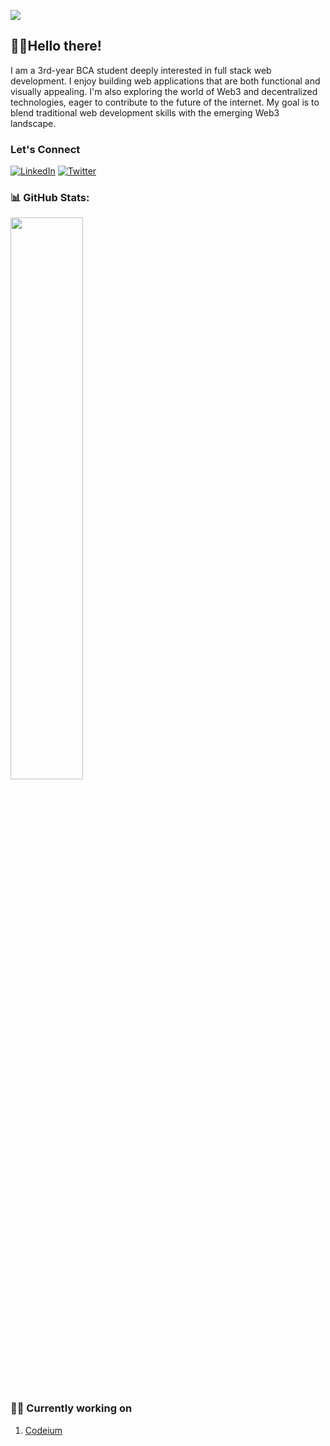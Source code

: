 [![](https://visitcount.itsvg.in/api?id=rishipatel9&label=Profile%20Views&color=0&icon=2&pretty=true)](https://visitcount.itsvg.in)
## 👋🏻Hello there! 

I am a 3rd-year BCA student deeply interested in full stack web development. I enjoy building web applications that are both functional and visually appealing. I'm also exploring the world of Web3 and decentralized technologies, eager to contribute to the future of the internet. My goal is to blend traditional web development skills with the emerging Web3 landscape.

### Let's Connect

[![LinkedIn](https://img.shields.io/badge/LinkedIn-%230077B5.svg?logo=linkedin&logoColor=white)](https://www.linkedin.com/in/rishi-patel-96366b299/) [![Twitter](https://img.shields.io/twitter/url?url=https%3A%2F%2Fx.com%2Fj1_kapil)](https://x.com/Rishi99876)


### 📊 GitHub Stats:


  <img width="48%" src="https://github-readme-stats.vercel.app/api?username=rishipatel9&show_icons=true&theme=tokyonight](https://github-readme-stats.vercel.app/api?username=rishipatel9&show_icons=true&show=reviews,prs_merged,prs_merged_percentage&theme=dark)" />


### 🧑‍💻 Currently working on
1. [Codeium](https://github.com/rishipatel9/Codeium)

